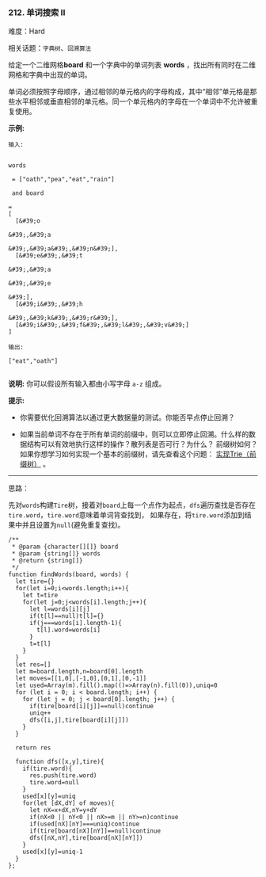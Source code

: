 ### 212. 单词搜索 II

难度：Hard

相关话题：`字典树`、`回溯算法`

给定一个二维网格**board** 和一个字典中的单词列表 **words** ，找出所有同时在二维网格和字典中出现的单词。



单词必须按照字母顺序，通过相邻的单元格内的字母构成，其中&ldquo;相邻&rdquo;单元格是那些水平相邻或垂直相邻的单元格。同一个单元格内的字母在一个单词中不允许被重复使用。



**示例:** 





```
输入:

 
words

 = ["oath","pea","eat","rain"]

 and board

=
[
  [&#39;o

&#39;,&#39;a

&#39;,&#39;a&#39;,&#39;n&#39;],
  [&#39;e&#39;,&#39;t

&#39;,&#39;a

&#39;,&#39;e

&#39;],
  [&#39;i&#39;,&#39;h

&#39;,&#39;k&#39;,&#39;r&#39;],
  [&#39;i&#39;,&#39;f&#39;,&#39;l&#39;,&#39;v&#39;]
]

输出:

["eat","oath"]


```


**说明:** 
你可以假设所有输入都由小写字母  `a-z` 组成。



**提示:** 




* 你需要优化回溯算法以通过更大数据量的测试。你能否早点停止回溯？

* 如果当前单词不存在于所有单词的前缀中，则可以立即停止回溯。什么样的数据结构可以有效地执行这样的操作？散列表是否可行？为什么？ 前缀树如何？如果你想学习如何实现一个基本的前缀树，请先查看这个问题： [实现Trie（前缀树）](/problems/implement-trie-prefix-tree/description/)
。






-----

思路：

先对`words`构建`Tire`树，接着对`board`上每一个点作为起点，`dfs`遍历查找是否存在`tire.word`，`tire.word`意味着单词背查找到，
如果存在，将`tire.word`添加到结果中并且设置为`null`(避免重复查找)。


```
/**
 * @param {character[][]} board
 * @param {string[]} words
 * @return {string[]}
 */
function findWords(board, words) {
  let tire={}
  for(let i=0;i<words.length;i++){
    let t=tire
    for(let j=0;j<words[i].length;j++){
      let l=words[i][j]
      if(t[l]==null)t[l]={}
      if(j===words[i].length-1){
        t[l].word=words[i]
      }
      t=t[l]
    }
  }
  let res=[]
  let m=board.length,n=board[0].length
  let moves=[[1,0],[-1,0],[0,1],[0,-1]]
  let used=Array(m).fill().map(()=>Array(n).fill(0)),uniq=0
  for (let i = 0; i < board.length; i++) {
    for (let j = 0; j < board[0].length; j++) {
      if(tire[board[i][j]]==null)continue
      uniq++
      dfs([i,j],tire[board[i][j]])
    }
  }

  return res

  function dfs([x,y],tire){
    if(tire.word){
      res.push(tire.word)    
      tire.word=null
    }
    used[x][y]=uniq
    for(let [dX,dY] of moves){
      let nX=x+dX,nY=y+dY
      if(nX<0 || nY<0 || nX>=m || nY>=n)continue
      if(used[nX][nY]===uniq)continue
      if(tire[board[nX][nY]]==null)continue
      dfs([nX,nY],tire[board[nX][nY]])
    }
    used[x][y]=uniq-1
  }
};



```

